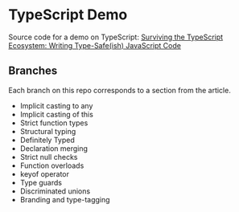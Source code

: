 # TypeScript Demo

Source code for a demo on TypeScript: [Surviving the TypeScript Ecosystem: Writing Type-Safe(ish) JavaScript Code](https://www.linkedin.com/pulse/surviving-typescript-ecosystem-writing-type-safeish-code-kevin-greene/)

## Branches

Each branch on this repo corresponds to a section from the article.

* Implicit casting to any
* Implicit casting of this
* Strict function types
* Structural typing
* Definitely Typed
* Declaration merging
* Strict null checks
* Function overloads
* keyof operator
* Type guards
* Discriminated unions
* Branding and type-tagging